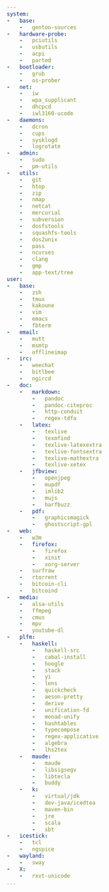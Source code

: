```yaml
---
system:
-   base:
    -   gentoo-sources
-   hardware-probe:
    -   pciutils
    -   usbutils
    -   acpi
    -   parted
-   bootloader:
    -   grub
    -   os-prober
-   net:
    -   iw
    -   wpa_supplicant
    -   dhcpcd
    -   iwl3160-ucode
-   daemons:
    -   dcron
    -   cups
    -   sysklogd
    -   logrotate
-   admin:
    -   sudo
    -   pm-utils
-   utils:
    -   git
    -   htop
    -   zip
    -   nmap
    -   netcat
    -   mercurial
    -   subversion
    -   dosfstools
    -   squashfs-tools
    -   dos2unix
    -   pass
    -   ncurses
    -   clang
    -   gmp
    -   app-text/tree
user:
-   base:
    -   zsh
    -   tmux
    -   kakoune
    -   vim
    -   emacs
    -   fbterm
-   email:
    -   mutt
    -   msmtp
    -   offlineimap
-   irc:
    -   weechat
    -   bitlbee
    -   ngircd
-   doc:
    -   markdown:
        -   pandoc
        -   pandoc-citeproc
        -   http-conduit
        -   regex-tdfa
    -   latex:
        -   texlive
        -   texmfind
        -   texlive-latexextra
        -   texlive-fontsextra
        -   texlive-mathextra
        -   texlive-xetex
    -   jfbview:
        -   openjpeg
        -   mupdf
        -   imlib2
        -   mujs
        -   harfbuzz
    -   pdf:
        -   graphicsmagick
        -   ghostscript-gpl
-   web:
    -   w3m
    -   firefox:
        -   firefox
        -   xinit
        -   xorg-server
    -   surfraw
    -   rtorrent
    -   bitcoin-cli
    -   bitcoind
-   media:
    -   alsa-utils
    -   ffmpeg
    -   cmus
    -   mpv
    -   youtube-dl
-   plfm:
    -   haskell:
        -   haskell-src
        -   cabal-install
        -   hoogle
        -   stack
        -   yi
        -   lens
        -   quickcheck
        -   aeson-pretty
        -   derive
        -   unification-fd
        -   monad-unify
        -   hashtables
        -   typecompose
        -   regex-applicative
        -   algebra
        -   lhs2tex
    -   maude:
        -   maude
        -   libsigsegv
        -   libtecla
        -   buddy
    -   k:
        -   virtual/jdk
        -   dev-java/icedtea
        -   maven-bin
        -   jre
        -   scala
        -   sbt
-   icestick:
    -   tcl
    -   ngspice
-   wayland:
    -   sway
-   X:
    -   rxvt-unicode
...
```

